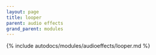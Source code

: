 ```yaml
---
layout: page
title: looper
parent: audio effects
grand_parent: modules
---
```


{% include autodocs/modules/audioeffects/looper.md %}
